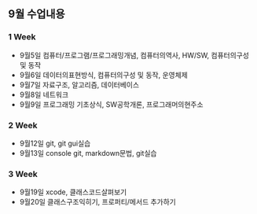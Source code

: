 ## 9월 수업내용

  ### 1 Week
 - 9월5일 컴퓨터/프로그램/프로그래밍개념, 컴퓨터의역사, HW/SW, 컴퓨터의구성 및 동작
 - 9월6일 데이터의표현방식, 컴퓨터의구성 및 동작, 운영체제
 - 9월7일 자료구조, 알고리즘, 데이터베이스
 - 9월8일 네트워크
 - 9월9일 프로그래밍 기초상식, SW공학개론, 프로그래머의현주소

 ### 2 Week
 - 9월12일 git, git gui실습
 - 9월13일 console git, markdown문법, git실습

 ### 3 Week
 - 9월19일 xcode, 클래스코드살펴보기
 - 9월20일 클래스구조익히기, 프로퍼티/메서드 추가하기
